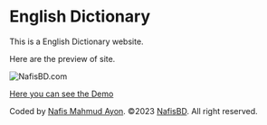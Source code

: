 # English Dictionary

This is a English Dictionary website.

Here are the preview of site.

![NafisBD.com](https://i.imgur.com/OWHiHxz.png)



[Here you can see the Demo](https://english-dictionary-nafisbd.netlify.app/)

Coded by [Nafis Mahmud Ayon](https://github.com/NafisMahmudAyon). ©2023 [NafisBD](https://nafisbd.com/). All right reserved.

